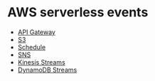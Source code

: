 <!--
title: AWS Serverless Events
layout: Doc
-->

# AWS serverless events

* [API Gateway](./01-apigateway.md)
* [S3](./02-s3.md)
* [Schedule](./03-schedule.md)
* [SNS](./04-sns.md)
* [Kinesis Streams](./05-kinesis-streams.md)
* [DynamoDB Streams](./06-dynamodb-streams.md)
